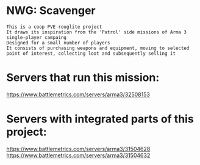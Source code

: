 # NWG: Scavenger
	This is a coop PVE rouglite project
	It draws its inspiration from the 'Patrol' side missions of Arma 3 single-player campaing
	Designed for a small number of players
	It consists of purchasing weapons and equipment, moving to selected point of interest, collecting loot and subsequently selling it

# Servers that run this mission:
https://www.battlemetrics.com/servers/arma3/32508153

# Servers with integrated parts of this project:
https://www.battlemetrics.com/servers/arma3/31504628
https://www.battlemetrics.com/servers/arma3/31504632
